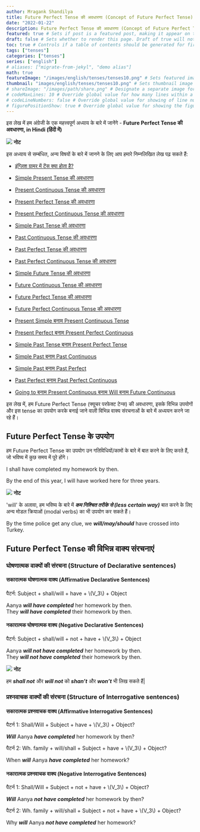 ```yaml
---
author: Mragank Shandilya
title: Future Perfect Tense की अवधारणा (Concept of Future Perfect Tense)
date: "2022-01-22"
description: Future Perfect Tense की अवधारणा (Concept of Future Perfect Tense) # Description used for search engine.
featured: true # Sets if post is a featured post, making it appear on the sidebar. A featured post won't be listed on the sidebar if it's the current page
draft: false # Sets whether to render this page. Draft of true will not be rendered.
toc: true # Controls if a table of contents should be generated for first-level links automatically.
tags: ["tenses"]
categories: ["tenses"]
series: ["english"]
# aliases: ["migrate-from-jekyl", "demo alias"]
math: true
featureImage: "/images/english/tenses/tenses10.png" # Sets featured image on blog post.
thumbnail: "images/english/tenses/tenses10.png" # Sets thumbnail image appearing inside card on homepage. I will keep it the same as featureImage.
# shareImage: "/images/path/share.png" # Designate a separate image for social media sharing.
# codeMaxLines: 10 # Override global value for how many lines within a code block before auto-collapsing.
# codeLineNumbers: false # Override global value for showing of line numbers within code block.
# figurePositionShow: true # Override global value for showing the figure label.
---
```


इस लेख में हम अंग्रेजी के एक महत्त्वपूर्ण अध्याय के बारे में जानेंगे - <strong>Future Perfect Tense की अवधारणा, in Hindi (हिंदी में)</strong>

<div class="toc-mak">
  <img src="../../../images/pencil.png">
  <b>नोट</b><br>

इस अध्याय से सम्बंधित, अन्य विषयों के बारे में जानने के लिए आप हमारे निम्नलिखित लेख पढ़ सकते हैं: 

* <a href="../what-is-tense-in-english-grammar" title="Tenses" class="mak-link">इंग्लिश ग्रामर में टेंस क्या होता है?</a> 

* <a href="../what-is-simple-present-tense" title="Tenses" class="mak-link">Simple Present Tense की अवधारणा</a> 
* <a href="../what-is-present-continuous-tense" title="Tenses" class="mak-link">Present Continuous Tense की अवधारणा</a> 
* <a href="../what-is-present-perfect-tense" title="Tenses" class="mak-link">Present Perfect Tense की अवधारणा</a> 
* <a href="../what-is-present-perfect-continuous-tense" title="Tenses" class="mak-link">Present Perfect Continuous Tense की अवधारणा</a> 

* <a href="../what-is-simple-past-tense" title="Tenses" class="mak-link">Simple Past Tense की अवधारणा</a> 
* <a href="../what-is-past-continuous-tense" title="Tenses" class="mak-link">Past Continuous Tense की अवधारणा</a> 
* <a href="../what-is-past-perfect-tense" title="Tenses" class="mak-link">Past Perfect Tense की अवधारणा</a> 
* <a href="../what-is-past-perfect-continuous-tense" title="Tenses" class="mak-link">Past Perfect Continuous Tense की अवधारणा</a> 

* <a href="../what-is-simple-future-tense" title="Tenses" class="mak-link">Simple Future Tense की अवधारणा</a> 
* <a href="../what-is-future-continuous-tense" title="Tenses" class="mak-link">Future Continuous Tense की अवधारणा</a> 
* <a href="../what-is-future-perfect-tense" title="Tenses" class="mak-link">Future Perfect Tense की अवधारणा</a> 
* <a href="../what-is-future-perfect-continuous-tense" title="Tenses" class="mak-link">Future Perfect Continuous Tense की अवधारणा</a> 

* <a href="../present-simple-versus-present-continuous" title="Tenses" class="mak-link">Present Simple बनाम Present Continuous Tense</a> 
* <a href="../present-perfect-versus-present-perfect-continuous" title="Tenses" class="mak-link">Present Perfect बनाम Present Perfect Continuous</a> 
* <a href="../simple-past-versus-present-perfect" title="Tenses" class="mak-link">Simple Past Tense बनाम Present Perfect Tense</a> 
* <a href="../simple-past-versus-past-continuous" title="Tenses" class="mak-link">Simple Past बनाम Past Continuous</a> 
* <a href="../simple-past-versus-past-perfect" title="Tenses" class="mak-link">Simple Past बनाम Past Perfect</a> 
* <a href="../past-perfect-versus-past-perfect-continuous" title="Tenses" class="mak-link">Past Perfect बनाम Past Perfect Continuous</a> 
* <a href="../going-to-versus-other-tenses" title="Tenses" class="mak-link">Going to बनाम Present Continuous बनाम Will बनाम Future Continuous</a> 
</div>

इस लेख में, हम Future Perfect Tense (फ्यूचर परफेक्ट टेन्स) की अवधारणा, इसके विभिन्न उपयोगों और इस tense का उपयोग करके बनाई जाने वाली विभिन्न वाक्य संरचनाओं के बारे में अध्ययन करने जा रहे हैं।


## Future Perfect Tense के उपयोग 

<!-- ### Use Case 1 -->

हम  Future Perfect Tense का उपयोग उन गतिविधियों/कामों के बारे में बात करने के लिए करते हैं, जो भविष्य में कुछ समय में पूरे होंगे।
 
I shall have completed my homework by then. 

By the end of this year, I will have worked here for three years. 

<div class="toc-mak">
  <img src="../../../images/pencil.png">
  <b>नोट</b><br>

'will' के अलावा, हम भविष्य के बारे में ***कम निश्चित तरीके से (less certain way)*** बात करने के लिए अन्य मोडल क्रियाओं (modal verbs) का भी उपयोग कर सकते हैं।

By the time police get any clue, we ***will/may/should*** have crossed into Turkey.
</div>


## Future Perfect Tense की विभिन्न वाक्य संरचनाएं

### घोषणात्मक वाक्यों की संरचना (Structure of Declarative sentences)

#### सकारात्मक घोषणात्मक वाक्य (Affirmative Declarative Sentences)

<p> पैटर्न: Subject + shall/will + have + \(V_3\) + Object </p>

Aanya ***will have completed*** her homework by then. <br>
They ***will have completed*** their homework by then.

#### नकारात्मक घोषणात्मक वाक्य (Negative Declarative Sentences)

<p> पैटर्न: Subject + shall/will + not + have + \(V_3\) + Object </p>

Aanya ***will not have completed*** her homework by then. <br>
They ***will not have completed*** their homework by then.

<div class="toc-mak">
  <img src="../../../images/pencil.png">
  <b>नोट</b><br>

हम ***shall not*** और ***will not*** को ***shan’t*** और ***won’t*** भी लिख सकते हैं| 
</div>

### प्रश्नवाचक वाक्यों की संरचना (Structure of Interrogative sentences)

#### सकारात्मक प्रश्नवाचक वाक्य (Affirmative Interrogative Sentences)

<p> पैटर्न 1: Shall/Will + Subject + have + \(V_3\) + Object? </p>

***Will*** Aanya ***have completed*** her homework by then?

<p> पैटर्न 2: Wh. family + will/shall + Subject + have + \(V_3\) + Object? </p>

When ***will*** Aanya ***have completed*** her homework? 

#### नकारात्मक प्रश्नवाचक वाक्य (Negative Interrogative Sentences)

<p> पैटर्न 1: Shall/Will + Subject + not + have + \(V_3\) + Object? </p>

***Will*** Aanya ***not have completed*** her homework by then?

<p> पैटर्न 2: Wh. family + will/shall + Subject + not + have + \(V_3\) + Object? </p>

Why ***will*** Aanya ***not have completed*** her homework? 

